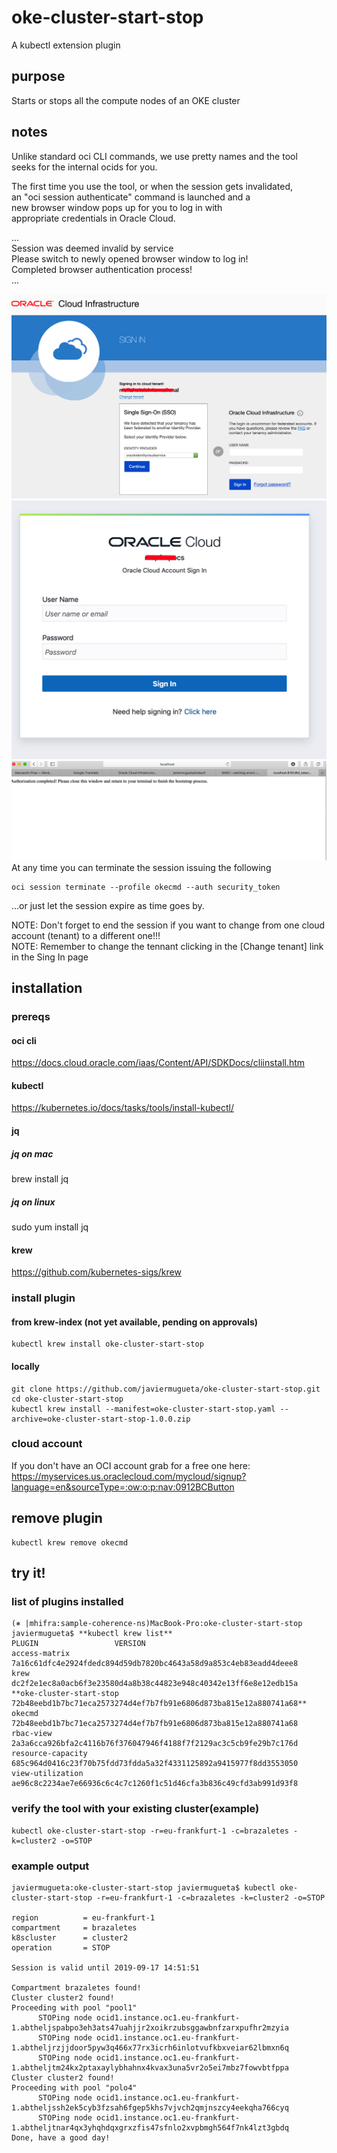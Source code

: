 # oke-cluster-start-stop
A kubectl extension plugin

## purpose
Starts or stops all the compute nodes of an OKE cluster
## notes
Unlike standard oci CLI commands, we use pretty names and the tool  
seeks for the internal ocids for you.  

The first time you use the tool, or when the session gets invalidated,  
an "oci session authenticate" command is launched and a  
new browser window pops up for you to log in with  
appropriate credentials in Oracle Cloud.  

...  
Session was deemed invalid by service  
    Please switch to newly opened browser window to log in!  
    Completed browser authentication process!  
...  

![Click on Continue](https://github.com/javiermugueta/oke-cluster-start-stop/blob/master/a.jpg)
<br>
![Sign in](https://github.com/javiermugueta/oke-cluster-start-stop/blob/master/c.jpg)
<br>
![Close the browser tab when done](https://github.com/javiermugueta/oke-cluster-start-stop/blob/master/b.jpg)
<br>
At any time you can terminate the session issuing the following  
```
oci session terminate --profile okecmd --auth security_token
```
...or just let the session expire as time goes by.  

NOTE: Don't forget to end the session if you want to change from one cloud account (tenant) to a different one!!!  
NOTE: Remember to change the tennant clicking in the [Change tenant] link in the Sing In page
## installation 
### prereqs
#### oci cli
https://docs.cloud.oracle.com/iaas/Content/API/SDKDocs/cliinstall.htm
#### kubectl
https://kubernetes.io/docs/tasks/tools/install-kubectl/
#### jq
##### jq on mac
brew install jq
##### jq on linux
sudo yum install jq
#### krew
https://github.com/kubernetes-sigs/krew <br>
### install plugin
#### from krew-index (not yet available, pending on approvals)
```
kubectl krew install oke-cluster-start-stop
```
#### locally
```
git clone https://github.com/javiermugueta/oke-cluster-start-stop.git
cd oke-cluster-start-stop
kubectl krew install --manifest=oke-cluster-start-stop.yaml --archive=oke-cluster-start-stop-1.0.0.zip
```
### cloud account
If you don't have an OCI account grab for a free one here: https://myservices.us.oraclecloud.com/mycloud/signup?language=en&sourceType=:ow:o:p:nav:0912BCButton  

## remove plugin
```
kubectl krew remove okecmd
```
## try it!
### list of plugins installed
```
(⎈ |mhifra:sample-coherence-ns)MacBook-Pro:oke-cluster-start-stop javiermugueta$ **kubectl krew list**
PLUGIN                 VERSION
access-matrix          7a16c61dfc4e2924fdedc894d59db7820bc4643a58d9a853c4eb83eadd4deee8
krew                   dc2f2e1ec8a0acb6f3e23580d4a8b38c44823e948c40342e13ff6e8e12edb15a
**oke-cluster-start-stop 72b48eebd1b7bc71eca2573274d4ef7b7fb91e6806d873ba815e12a880741a68**
okecmd                 72b48eebd1b7bc71eca2573274d4ef7b7fb91e6806d873ba815e12a880741a68
rbac-view              2a3a6cca926bfa2c4116b76f376047946f4188f7f2129ac3c5cb9fe29b7c176d
resource-capacity      685c964d0416c23f70b75fdd73fdda5a32f4331125892a9415977f8dd3553050
view-utilization       ae96c8c2234ae7e66936c6c4c7c1260f1c51d46cfa3b836c49cfd3ab991d93f8
```
### verify the tool with your existing cluster(example)
```
kubectl oke-cluster-start-stop -r=eu-frankfurt-1 -c=brazaletes -k=cluster2 -o=STOP
```

### example output
```
javiermugueta:oke-cluster-start-stop javiermugueta$ kubectl oke-cluster-start-stop -r=eu-frankfurt-1 -c=brazaletes -k=cluster2 -o=STOP

region          = eu-frankfurt-1
compartment     = brazaletes
k8scluster      = cluster2
operation       = STOP

Session is valid until 2019-09-17 14:51:51

Compartment brazaletes found!
Cluster cluster2 found!
Proceeding with pool "pool1"
      STOPing node ocid1.instance.oc1.eu-frankfurt-1.abtheljspabpo3eh3ats47uahjjr2xoikrzubsggawbnfzarxpufhr2mzyia
      STOPing node ocid1.instance.oc1.eu-frankfurt-1.abtheljrzjjdoor5pyw3q466x77rx3icrh6inlotvufkbxveiar62lbmxn6q
      STOPing node ocid1.instance.oc1.eu-frankfurt-1.abtheljtm24kx2ptaxaylybhahnx4kvax3una5vr2o5ei7mbz7fowvbtfppa
Cluster cluster2 found!
Proceeding with pool "polo4"
      STOPing node ocid1.instance.oc1.eu-frankfurt-1.abtheljssh2ek5cyb3fzsah6fgep5khs7vjvch2qmjnszcy4eekqha766cyq
      STOPing node ocid1.instance.oc1.eu-frankfurt-1.abtheljtnar4qx3yhqhdqxgrxzfis47sfnlo2xvpbmgh564f7nk4lzt3gbdq
Done, have a good day!
```
